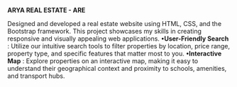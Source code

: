**ARYA REAL ESTATE - ARE**

Designed and developed a real estate website using HTML, CSS, and the Bootstrap framework. This project
showcases my skills in creating responsive and visually appealing web applications.
**•User-Friendly Search** : Utilize our intuitive search tools to filter properties by location, price range, property
type, and specific features that matter most to you.
**•Interactive Map** : Explore properties on an interactive map, making it easy to understand their geographical
context and proximity to schools, amenities, and transport hubs.


